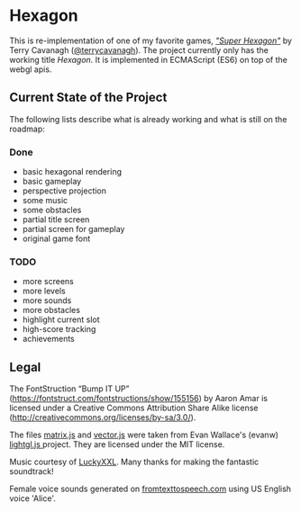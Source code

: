 # Hexagon
This is re-implementation of one of my favorite games, [*"Super Hexagon"*](http://distractionware.com/blog/2012/09/super-hexagon/) by Terry Cavanagh ([@terrycavanagh](https://twitter.com/terrycavanagh)).
The project currently only has the working title *Hexagon*.
It is implemented in ECMAScript (ES6) on top of the webgl apis.

## Current State of the Project
The following lists describe what is already working and what is still on the roadmap:

### Done
* basic hexagonal rendering
* basic gameplay
* perspective projection
* some music
* some obstacles
* partial title screen
* partial screen for gameplay
* original game font

### TODO
* more screens
* more levels
* more sounds
* more obstacles
* highlight current slot
* high-score tracking
* achievements

## Legal
The FontStruction “Bump IT UP”
(https://fontstruct.com/fontstructions/show/155156) by Aaron Amar is licensed
under a Creative Commons Attribution Share Alike license
(http://creativecommons.org/licenses/by-sa/3.0/).

The files [matrix.js](matrix.js) and [vector.js](vector.js) were taken from Evan Wallace's (evanw) [lightgl.js ](https://github.com/evanw/lightgl.js/) project.
They are licensed under the MIT license.

Music courtesy of [LuckyXXL](https://github.com/luckyxxl).
Many thanks for making the fantastic soundtrack!

Female voice sounds generated on [fromtexttospeech.com](http://www.fromtexttospeech.com/) using US English voice 'Alice'.
